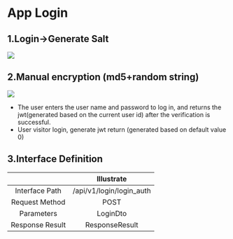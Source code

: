 # App Login
## 1.Login->Generate Salt
![](/resources/salt.png)
## 2.Manual encryption (md5+random string)
![](/resources/AppLogin.png)
* The user enters the user name and password to log in, and returns the jwt(generated based on the current user id) after the verification is successful.
* User visitor login, generate jwt return (generated based on default value 0)
## 3.Interface Definition
|                    |      Illustrate          |
| :----------------: | :----------------------: |
|  Interface Path    | /api/v1/login/login_auth |
|  Request Method    |          POST            |
|    Parameters      |         LoginDto         |
|   Response Result  |      ResponseResult      |